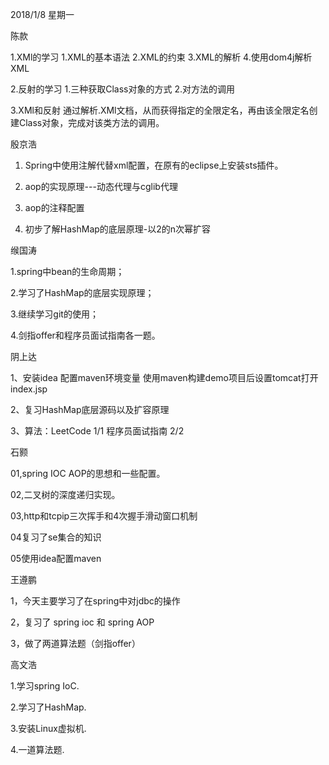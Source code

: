 2018/1/8    星期一

陈款

1.XMl的学习
	1.XML的基本语法
	2.XML的约束
	3.XML的解析
	4.使用dom4j解析XML
	
2.反射的学习
	1.三种获取Class对象的方式
	2.对方法的调用
	
3.XMl和反射
	通过解析.XMl文档，从而获得指定的全限定名，再由该全限定名创建Class对象，完成对该类方法的调用。

殷京浩
1. Spring中使用注解代替xml配置，在原有的eclipse上安装sts插件。

2. aop的实现原理---动态代理与cglib代理
    
3. aop的注释配置

4. 初步了解HashMap的底层原理-以2的n次幂扩容


缑国涛

1.spring中bean的生命周期；

2.学习了HashMap的底层实现原理；

3.继续学习git的使用；

4.剑指offer和程序员面试指南各一题。



阴上达

1、安装idea 配置maven环境变量 使用maven构建demo项目后设置tomcat打开index.jsp

2、复习HashMap底层源码以及扩容原理

3、算法：LeetCode 1/1 程序员面试指南 2/2



石颢

01,spring IOC AOP的思想和一些配置。

02,二叉树的深度递归实现。 

03,http和tcpip三次挥手和4次握手滑动窗口机制

04复习了se集合的知识

05使用idea配置maven


王遵鹏

1，今天主要学习了在spring中对jdbc的操作  

2，复习了 spring ioc 和 spring AOP

3，做了两道算法题（剑指offer）



高文浩

1.学习spring IoC.

2.学习了HashMap.

3.安装Linux虚拟机.

4.一道算法题.